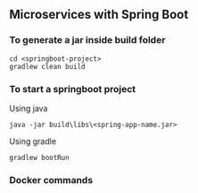 ## Microservices with Spring Boot

### To generate a jar inside build folder

```
cd <springboot-project>
gradlew clean build
```

### To start a springboot project

Using java

```
java -jar build\libs\<spring-app-name.jar>
```

Using gradle 

```
gradlew bootRun
```

### Docker commands
